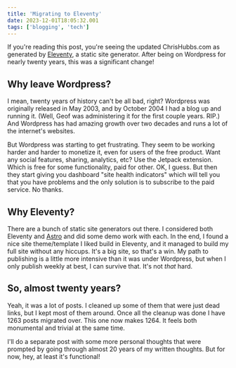 ```yaml
---
title: 'Migrating to Eleventy'
date: 2023-12-01T18:05:32.001
tags: ['blogging', 'tech']
---
```

If you're reading this post, you're seeing the updated ChrisHubbs.com as generated by [Eleventy](https://www.11ty.dev/), a static site generator. After being on Wordpress for nearly twenty years, this was a significant change!

## Why leave Wordpress?
I mean, twenty years of history can't be all bad, right? Wordpress was originally released in May 2003, and by October 2004 I had a blog up and running it. (Well, Geof was administering it for the first couple years. RIP.) And Wordpress has had amazing growth over two decades and runs a lot of the internet's websites. 

But Wordpress was starting to get frustrating. They seem to be working harder and harder to monetize it, even for users of the free product. Want any social features, sharing, analytics, etc? Use the Jetpack extension. Which is free for some functionality, paid for other. OK, I guess. But then they start giving you dashboard "site health indicators" which will tell you that you have problems and the only solution is to subscribe to the paid service. No thanks. 

## Why Eleventy?
There are a bunch of static site generators out there. I considered both Eleventy and [Astro](https://astro.build) and did some demo work with each. In the end, I found a nice site theme/template I liked build in Eleventy, and it managed to build my full site without any hiccups. It's a big site, so that's a win. My path to publishing is a little more intensive than it was under Wordpress, but when I only publish weekly at best, I can survive that. It's not _that_ hard.

## So, almost twenty years?
Yeah, it was a lot of posts. I cleaned up some of them that were just dead links, but I kept most of them around. Once all the cleanup was done I have 1263 posts migrated over. This one now makes 1264. It feels both monumental and trivial at the same time.

I'll do a separate post with some more personal thoughts that were prompted by going through almost 20 years of my written thoughts. But for now, hey, at least it's functional!

